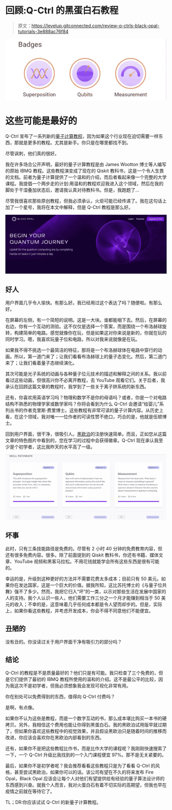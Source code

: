 # 回顾:Q-Ctrl 的黑蛋白石教程

> 原文：<https://levelup.gitconnected.com/review-q-ctrls-black-opal-tutorials-3e888ac76f84>

![](img/56d7aa832e108654e934f1b175244d04.png)

# 这些可能是最好的

Q-Ctrl 宣布了一系列新的[量子计算教程](https://black.q-ctrl.com/skills)，因为如果这个行业现在迫切需要一样东西，那就是更多的教程。尤其是新手。你只是在哪里都找不到。

尽管讽刺，他们真的很好。

我在许多场合公开声明，最好的量子计算教程是由 James Wootton 博士等人编写的原始 IBMQ 教程。这些教程演变成了现在的 Qiskit 教科书，这是一个令人生畏的文档。前者为量子计算提供了一个温和的介绍，而后者看起来像一个完整的大学课程。我提倡一个两步走的计划:用温和的教程欢迎我进入这个领域，然后在我的脚处于干湿叠加状态后，邀请我认真对待教科书。但是，我跑题了…

尽管我很喜欢那些原创教程，但我必须承认，火炬可能已经传递了。我在这句话上加了一个星号，我将在本文中解释，但是 Q-Ctrl 教程是那么好。

![](img/f0e89695bf992dbdbaeeac41d5498214.png)

## 好人

用户界面几乎令人愉快。有那么好。我已经用过这个表达了吗？随便啦。有那么好。

在屏幕的左侧，有一个简短的说明。这是一大块。谁都能咽下去。然后，在屏幕的右边，你有一个互动的测验。这不仅仅是选择一个答案，而是围绕一个布洛赫球旋转，构建简单的电路。感觉就像你在玩，但是如果这对你来说是新的，你就在玩的同时学习。嗯，我喜欢玩量子位和电路，所以对我来说就像是在玩。

如果我不得不挑选一个最简洁的特征，那将是一个布洛赫球体在电路中穿行的动画。所以，第一道门来了；让我们看看布洛赫球上的量子态变化。然后，第二道门来了；让我们看着量子态继续演化。

其次可能是光子系统的动画与各种量子位元技术的描述和解释之间的关系。我以前看过这些动画，但很高兴你不必离开教程，去 YouTube 观看它们。关于后者，我承认在回顾这篇文章的教程时，我学到了一些关于离子阱系统的新东西。

还有，你喜欢用英语学习吗？物理和数学不是你的母语吗？或者，你是一个对电路结构不熟悉的物理学家或数学家吗？你将会看到为什么 Q-Ctrl 会邀请“给婴儿”系列丛书的作者克里斯·费里博士。这些教程有非常可读的量子计算内容。从历史上看，在这个领域，我对唯一一位作者的可读性赞不绝口，巧合的是，他就是伍顿博士。

回到用户界面，很干净，很吸引人。[黑欧泊](https://black.q-ctrl.com/skills)的注册快速简单。而且，正如您从这篇文章的特色图片中看到的，您在学习的过程中会获得徽章。Q-Ctrl 现在承认我至少是个初学者，这比我昨天的水平高了一级。

![](img/ec48a7ca0f893db9c8976aa2d44dc044.png)

## 坏事

此时，只有三条技能路径是免费的。尽管有 2 小时 40 分钟的免费教育内容，但还有很多免费内容。很多。除了前面提到的 Qiskit 教科书，你还有书籍、媒体文章、YouTube 视频和黑客马拉松。不用花钱就能学会所有这些东西是很有可能的。

幸运的是，升级到这种更好的方法并不需要花费太多成本；目前只有 50 美元。如果你在发达国家，这是一个巨大的价值。据我所知，这比苏托博士的《与量子位共舞》强不了多少。然而，我把它归入“坏”的一类，以示对那些生活在发展中国家的人的支持。我个人认识一些人，他们需要工作三分之一个月才能赚到相当于 50 美元的收入；不幸的是，这意味着几乎任何成本都是令人望而却步的。但是，实际上，如果你看这些教程，并考虑开发成本，你会不得不同意他们不能便宜。

## 丑陋的

没有丑的。你没读过关于用户界面干净有吸引力的部分吗？

## 结论

Q-Ctrl 的教程是不是质量最好的？他们只是有可能。我只检查了三个免费的，但是它们提供了最初的 IBMQ 教程所使用的温和的介绍。这不是最公平的比较，因为我这次不是初学者，但我必须想象我会发现可视化非常有用。

你在别处可以免费得到的东西，值得向 Q-Ctrl 付费吗？

是啊，有点像。

如果你不认为这些是教程，而是一个数字互动的书，那么成本堪比购买一本书的硬拷贝。另外，我相信这个费用也能让你得到黑蛋白石。我的黑欧泊试用版早就过期了，但如果你喜欢这些教程中的视觉效果，并且假设黑欧泊只是随着时间的推移而改进，你应该会喜欢你在黑欧泊内部看到的东西。

还有，如果你不是把这些教程比作书，而是比作大学的课程呢？我刚刚快速搜索了一下，一个 Q-Ctrl 升级比我找到的一个入门课程便宜 97%。那不是无关紧要的。

最后，如果你不是初学者呢？我会推荐看看这些教程只是为了看看 Q-Ctrl 的风格，甚至尝试黑欧泊，如果你可以的话。该公司有望在不久的将来发布 Fire Opal，Black Opal 应该会让每个人对他们有望提供给有经验的量子算法设计师的东西感到兴奋。就我个人而言，我对火蛋白石有着不切实际的高期望，但我也早在疫情之前就在等待它了。

TL；DR:你应该试试 Q-Ctrl 的新量子计算教程。